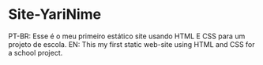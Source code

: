 # Site-YariNime

PT-BR: Esse é o meu primeiro estático site usando HTML E CSS para um projeto de escola.
EN: This my first static web-site using HTML and CSS for a school project.
